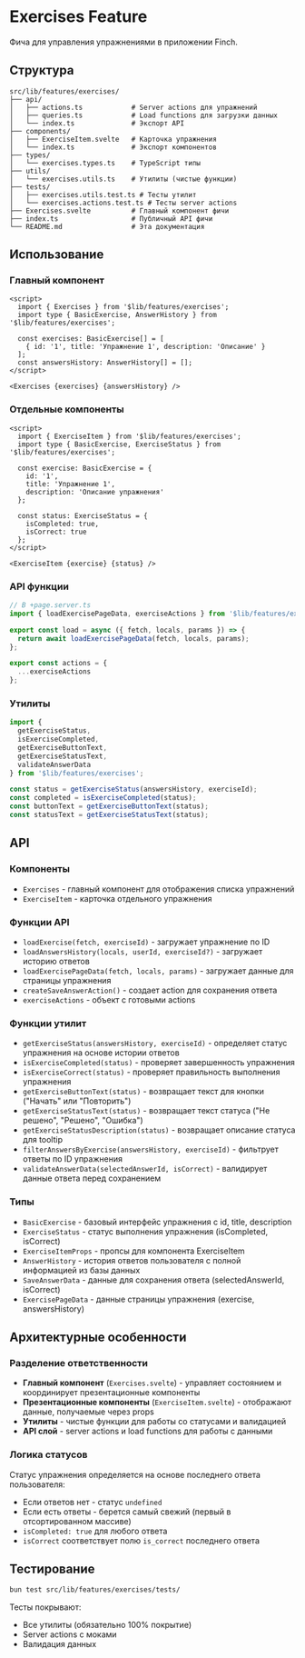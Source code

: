 # Exercises Feature

Фича для управления упражнениями в приложении Finch.

## Структура

```text
src/lib/features/exercises/
├── api/
│   ├── actions.ts            # Server actions для упражнений
│   ├── queries.ts            # Load functions для загрузки данных
│   └── index.ts              # Экспорт API
├── components/
│   ├── ExerciseItem.svelte   # Карточка упражнения
│   └── index.ts              # Экспорт компонентов
├── types/
│   └── exercises.types.ts    # TypeScript типы
├── utils/
│   └── exercises.utils.ts    # Утилиты (чистые функции)
├── tests/
│   ├── exercises.utils.test.ts # Тесты утилит
│   └── exercises.actions.test.ts # Тесты server actions
├── Exercises.svelte          # Главный компонент фичи
├── index.ts                  # Публичный API фичи
└── README.md                 # Эта документация
```

## Использование

### Главный компонент

```svelte
<script>
  import { Exercises } from '$lib/features/exercises';
  import type { BasicExercise, AnswerHistory } from '$lib/features/exercises';
  
  const exercises: BasicExercise[] = [
    { id: '1', title: 'Упражнение 1', description: 'Описание' }
  ];
  const answersHistory: AnswerHistory[] = [];
</script>

<Exercises {exercises} {answersHistory} />
```

### Отдельные компоненты

```svelte
<script>
  import { ExerciseItem } from '$lib/features/exercises';
  import type { BasicExercise, ExerciseStatus } from '$lib/features/exercises';
  
  const exercise: BasicExercise = {
    id: '1',
    title: 'Упражнение 1',
    description: 'Описание упражнения'
  };
  
  const status: ExerciseStatus = {
    isCompleted: true,
    isCorrect: true
  };
</script>

<ExerciseItem {exercise} {status} />
```

### API функции

```js
// В +page.server.ts
import { loadExercisePageData, exerciseActions } from '$lib/features/exercises';

export const load = async ({ fetch, locals, params }) => {
  return await loadExercisePageData(fetch, locals, params);
};

export const actions = {
  ...exerciseActions
};
```

### Утилиты

```js
import { 
  getExerciseStatus, 
  isExerciseCompleted,
  getExerciseButtonText,
  getExerciseStatusText,
  validateAnswerData
} from '$lib/features/exercises';

const status = getExerciseStatus(answersHistory, exerciseId);
const completed = isExerciseCompleted(status);
const buttonText = getExerciseButtonText(status);
const statusText = getExerciseStatusText(status);
```

## API

### Компоненты

- `Exercises` - главный компонент для отображения списка упражнений
- `ExerciseItem` - карточка отдельного упражнения

### Функции API

- `loadExercise(fetch, exerciseId)` - загружает упражнение по ID
- `loadAnswersHistory(locals, userId, exerciseId?)` - загружает историю ответов
- `loadExercisePageData(fetch, locals, params)` - загружает данные для страницы упражнения
- `createSaveAnswerAction()` - создает action для сохранения ответа
- `exerciseActions` - объект с готовыми actions

### Функции утилит

- `getExerciseStatus(answersHistory, exerciseId)` - определяет статус упражнения на основе истории ответов
- `isExerciseCompleted(status)` - проверяет завершенность упражнения
- `isExerciseCorrect(status)` - проверяет правильность выполнения упражнения
- `getExerciseButtonText(status)` - возвращает текст для кнопки ("Начать" или "Повторить")
- `getExerciseStatusText(status)` - возвращает текст статуса ("Не решено", "Решено", "Ошибка")
- `getExerciseStatusDescription(status)` - возвращает описание статуса для tooltip
- `filterAnswersByExercise(answersHistory, exerciseId)` - фильтрует ответы по ID упражнения
- `validateAnswerData(selectedAnswerId, isCorrect)` - валидирует данные ответа перед сохранением

### Типы

- `BasicExercise` - базовый интерфейс упражнения с id, title, description
- `ExerciseStatus` - статус выполнения упражнения (isCompleted, isCorrect)
- `ExerciseItemProps` - пропсы для компонента ExerciseItem
- `AnswerHistory` - история ответов пользователя с полной информацией из базы данных
- `SaveAnswerData` - данные для сохранения ответа (selectedAnswerId, isCorrect)
- `ExercisePageData` - данные страницы упражнения (exercise, answersHistory)

## Архитектурные особенности

### Разделение ответственности

- **Главный компонент** (`Exercises.svelte`) - управляет состоянием и координирует презентационные компоненты
- **Презентационные компоненты** (`ExerciseItem.svelte`) - отображают данные, получаемые через props
- **Утилиты** - чистые функции для работы со статусами и валидацией
- **API слой** - server actions и load functions для работы с данными

### Логика статусов

Статус упражнения определяется на основе последнего ответа пользователя:
- Если ответов нет - статус `undefined`
- Если есть ответы - берется самый свежий (первый в отсортированном массиве)
- `isCompleted: true` для любого ответа
- `isCorrect` соответствует полю `is_correct` последнего ответа

## Тестирование

```bash
bun test src/lib/features/exercises/tests/
```

Тесты покрывают:
- Все утилиты (обязательно 100% покрытие)
- Server actions с моками
- Валидация данных
